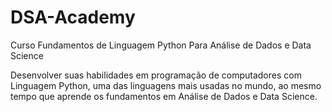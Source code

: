 # DSA-Academy
Curso Fundamentos de Linguagem Python Para Análise de Dados e Data Science

Desenvolver suas habilidades em programação de computadores com Linguagem Python, uma das linguagens mais usadas no mundo, ao mesmo tempo que aprende os fundamentos em Análise de Dados e Data Science.
